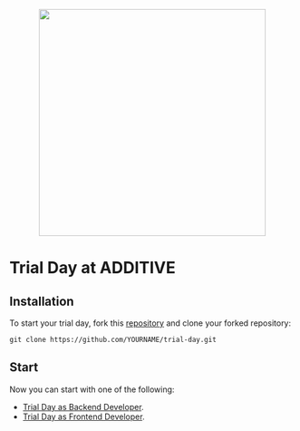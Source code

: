 <p align="center"><a href="https://additive.eu" target="_blank"><img src="https://additive-trial-day.s3.eu-central-1.amazonaws.com/logo.png" width="400"></a></p>


# Trial Day at ADDITIVE

## Installation

To start your trial day, fork this [repository](https://github.com/additive-apps/trial-day) and clone your forked repository:

```
git clone https://github.com/YOURNAME/trial-day.git
```


## Start

Now you can start with one of the following:

- [Trial Day as Backend Developer](api/README.md).
- [Trial Day as Frontend Developer](client/README.md).
